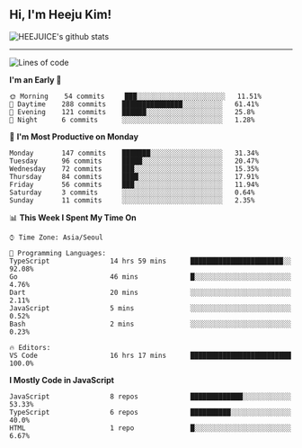 ## Hi, I'm Heeju Kim!

![HEEJUICE's github stats](https://github-readme-stats.vercel.app/api?username=HEEJUICE&show_icons=true)

---
<!--START_SECTION:waka-->
![Lines of code](https://img.shields.io/badge/From%20Hello%20World%20I%27ve%20Written-19.5%20million%20lines%20of%20code-blue)

**I'm an Early 🐤** 

```text
🌞 Morning    54 commits     ███░░░░░░░░░░░░░░░░░░░░░░   11.51% 
🌆 Daytime    288 commits    ███████████████░░░░░░░░░░   61.41% 
🌃 Evening    121 commits    ██████░░░░░░░░░░░░░░░░░░░   25.8% 
🌙 Night      6 commits      ░░░░░░░░░░░░░░░░░░░░░░░░░   1.28%

```
📅 **I'm Most Productive on Monday** 

```text
Monday       147 commits    ███████░░░░░░░░░░░░░░░░░░   31.34% 
Tuesday      96 commits     █████░░░░░░░░░░░░░░░░░░░░   20.47% 
Wednesday    72 commits     ███░░░░░░░░░░░░░░░░░░░░░░   15.35% 
Thursday     84 commits     ████░░░░░░░░░░░░░░░░░░░░░   17.91% 
Friday       56 commits     ███░░░░░░░░░░░░░░░░░░░░░░   11.94% 
Saturday     3 commits      ░░░░░░░░░░░░░░░░░░░░░░░░░   0.64% 
Sunday       11 commits     ░░░░░░░░░░░░░░░░░░░░░░░░░   2.35%

```


📊 **This Week I Spent My Time On** 

```text
⌚︎ Time Zone: Asia/Seoul

💬 Programming Languages: 
TypeScript               14 hrs 59 mins      ███████████████████████░░   92.08% 
Go                       46 mins             █░░░░░░░░░░░░░░░░░░░░░░░░   4.76% 
Dart                     20 mins             ░░░░░░░░░░░░░░░░░░░░░░░░░   2.11% 
JavaScript               5 mins              ░░░░░░░░░░░░░░░░░░░░░░░░░   0.52% 
Bash                     2 mins              ░░░░░░░░░░░░░░░░░░░░░░░░░   0.23%

🔥 Editors: 
VS Code                  16 hrs 17 mins      █████████████████████████   100.0%

```

**I Mostly Code in JavaScript** 

```text
JavaScript               8 repos             █████████████░░░░░░░░░░░░   53.33% 
TypeScript               6 repos             ██████████░░░░░░░░░░░░░░░   40.0% 
HTML                     1 repo              █░░░░░░░░░░░░░░░░░░░░░░░░   6.67%

```



<!--END_SECTION:waka-->
